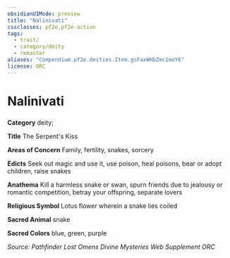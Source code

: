 ```yaml
---
obsidianUIMode: preview
title: "Nalinivati"
cssclasses: pf2e,pf2e-action
tags:
  - trait/
  - category/deity
  - remaster
aliases: "Compendium.pf2e.deities.Item.gsFaxWHbZmc1moY6"
license: ORC
---
```

# Nalinivati

### 

**Category** deity; 




**Title** The Serpent's Kiss

**Areas of Concern** Family, fertility, snakes, sorcery

**Edicts** Seek out magic and use it, use poison, heal poisons, bear or adopt children, raise snakes

**Anathema** Kill a harmless snake or swan, spurn friends due to jealousy or romantic competition, betray your offspring, separate lovers

**Religious Symbol** Lotus flower wherein a snake lies coiled

**Sacred Animal** snake

**Sacred Colors** blue, green, purple

*Source: Pathfinder Lost Omens Divine Mysteries Web Supplement*
*ORC*